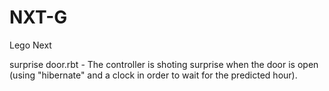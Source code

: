 # NXT-G
Lego Next

surprise door.rbt - The controller is shoting surprise when the door is open (using "hibernate" and a clock in order to wait for the predicted hour).
